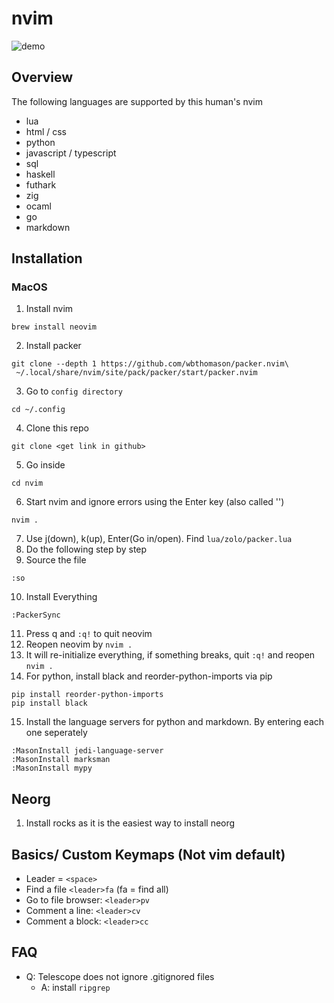 # nvim

![demo](https://github.com/mzguntalan/media_for_other_repo/blob/main/nvim/nvim_demo.png?raw=true)

## Overview

The following languages are supported by this human's nvim

- lua
- html / css
- python
- javascript / typescript
- sql
- haskell
- futhark
- zig
- ocaml
- go
- markdown

## Installation

### MacOS

1. Install nvim

```
brew install neovim
```

2. Install packer

```
git clone --depth 1 https://github.com/wbthomason/packer.nvim\
 ~/.local/share/nvim/site/pack/packer/start/packer.nvim
```

3. Go to `config directory`

```
cd ~/.config
```

4. Clone this repo

```
git clone <get link in github>
```

5. Go inside

```
cd nvim
```

6. Start nvim and ignore errors using the Enter key (also called '<CR>')

```
nvim .
```

7. Use j(down), k(up), Enter(Go in/open). Find `lua/zolo/packer.lua`
8. Do the following step by step
9. Source the file

```
:so
```

10. Install Everything

```
:PackerSync
```

11. Press q and `:q!` to quit neovim
12. Reopen neovim by `nvim .`
13. It will re-initialize everything, if something breaks, quit `:q!` and reopen `nvim .`
14. For python, install black and reorder-python-imports via pip

```
pip install reorder-python-imports
pip install black
```

15. Install the language servers for python and markdown. By entering each one seperately

```
:MasonInstall jedi-language-server
:MasonInstall marksman
:MasonInstall mypy
```

## Neorg

1. Install rocks as it is the easiest way to install neorg

## Basics/ Custom Keymaps (Not vim default)

- Leader = `<space>`
- Find a file `<leader>fa` (fa = find all)
- Go to file browser: `<leader>pv`
- Comment a line: `<leader>cv`
- Comment a block: `<leader>cc`

## FAQ

- Q: Telescope does not ignore .gitignored files
  - A: install `ripgrep`
